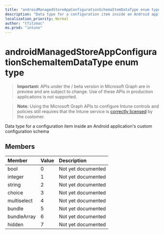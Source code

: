 ```yaml
---
title: "androidManagedStoreAppConfigurationSchemaItemDataType enum type"
description: "Data type for a configuration item inside an Android application's custom configuration schema"
localization_priority: Normal
author: "tfitzmac"
ms.prod: "intune"
---
```


# androidManagedStoreAppConfigurationSchemaItemDataType enum type

> **Important:** APIs under the / beta version in Microsoft Graph are in preview and are subject to change. Use of these APIs in production applications is not supported.

> **Note:** Using the Microsoft Graph APIs to configure Intune controls and policies still requires that the Intune service is [correctly licensed](https://go.microsoft.com/fwlink/?linkid=839381) by the customer.

Data type for a configuration item inside an Android application's custom configuration schema
## Members
|Member|Value|Description|
|:---|:---|:---|
|bool|0|Not yet documented|
|integer|1|Not yet documented|
|string|2|Not yet documented|
|choice|3|Not yet documented|
|multiselect|4|Not yet documented|
|bundle|5|Not yet documented|
|bundleArray|6|Not yet documented|
|hidden|7|Not yet documented|





